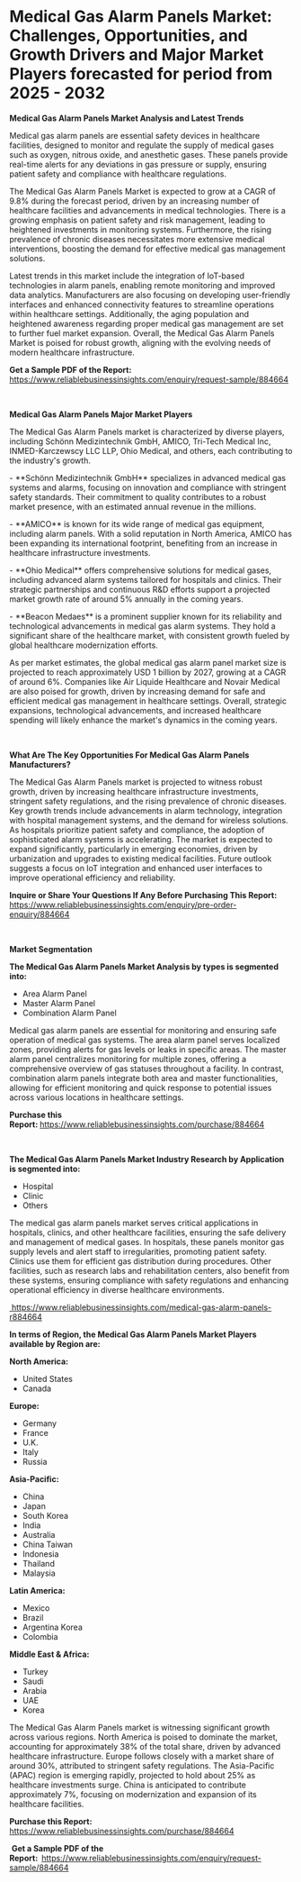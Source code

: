 <p><h1>Medical Gas Alarm Panels Market: Challenges, Opportunities, and Growth Drivers and Major Market Players forecasted for period from 2025 - 2032</h1></p><p><strong>Medical Gas Alarm Panels Market Analysis and Latest Trends</strong></p>
<p><p>Medical gas alarm panels are essential safety devices in healthcare facilities, designed to monitor and regulate the supply of medical gases such as oxygen, nitrous oxide, and anesthetic gases. These panels provide real-time alerts for any deviations in gas pressure or supply, ensuring patient safety and compliance with healthcare regulations.</p><p>The Medical Gas Alarm Panels Market is expected to grow at a CAGR of 9.8% during the forecast period, driven by an increasing number of healthcare facilities and advancements in medical technologies. There is a growing emphasis on patient safety and risk management, leading to heightened investments in monitoring systems. Furthermore, the rising prevalence of chronic diseases necessitates more extensive medical interventions, boosting the demand for effective medical gas management solutions.</p><p>Latest trends in this market include the integration of IoT-based technologies in alarm panels, enabling remote monitoring and improved data analytics. Manufacturers are also focusing on developing user-friendly interfaces and enhanced connectivity features to streamline operations within healthcare settings. Additionally, the aging population and heightened awareness regarding proper medical gas management are set to further fuel market expansion. Overall, the Medical Gas Alarm Panels Market is poised for robust growth, aligning with the evolving needs of modern healthcare infrastructure.</p></p>
<p><strong>Get a Sample PDF of the Report:&nbsp;</strong> <a href="https://www.reliablebusinessinsights.com/enquiry/request-sample/884664?utm_campaign=3134&utm_medium=2&utm_source=Github&utm_content=ia&utm_term=13042025&utm_id=medical-gas-alarm-panels">https://www.reliablebusinessinsights.com/enquiry/request-sample/884664</a></p>
<p>&nbsp;</p>
<p><strong>Medical Gas Alarm Panels Major Market Players</strong></p>
<p><p>The Medical Gas Alarm Panels market is characterized by diverse players, including Schönn Medizintechnik GmbH, AMICO, Tri-Tech Medical Inc, INMED-Karczewscy LLC LLP, Ohio Medical, and others, each contributing to the industry's growth.</p><p>- **Schönn Medizintechnik GmbH** specializes in advanced medical gas systems and alarms, focusing on innovation and compliance with stringent safety standards. Their commitment to quality contributes to a robust market presence, with an estimated annual revenue in the millions.</p><p>- **AMICO** is known for its wide range of medical gas equipment, including alarm panels. With a solid reputation in North America, AMICO has been expanding its international footprint, benefiting from an increase in healthcare infrastructure investments.</p><p>- **Ohio Medical** offers comprehensive solutions for medical gases, including advanced alarm systems tailored for hospitals and clinics. Their strategic partnerships and continuous R&D efforts support a projected market growth rate of around 5% annually in the coming years.</p><p>- **Beacon Medaes** is a prominent supplier known for its reliability and technological advancements in medical gas alarm systems. They hold a significant share of the healthcare market, with consistent growth fueled by global healthcare modernization efforts.</p><p>As per market estimates, the global medical gas alarm panel market size is projected to reach approximately USD 1 billion by 2027, growing at a CAGR of around 6%. Companies like Air Liquide Healthcare and Novair Medical are also poised for growth, driven by increasing demand for safe and efficient medical gas management in healthcare settings. Overall, strategic expansions, technological advancements, and increased healthcare spending will likely enhance the market's dynamics in the coming years.</p></p>
<p>&nbsp;</p>
<p><strong>What Are The Key Opportunities For Medical Gas Alarm Panels Manufacturers?</strong></p>
<p><p>The Medical Gas Alarm Panels market is projected to witness robust growth, driven by increasing healthcare infrastructure investments, stringent safety regulations, and the rising prevalence of chronic diseases. Key growth trends include advancements in alarm technology, integration with hospital management systems, and the demand for wireless solutions. As hospitals prioritize patient safety and compliance, the adoption of sophisticated alarm systems is accelerating. The market is expected to expand significantly, particularly in emerging economies, driven by urbanization and upgrades to existing medical facilities. Future outlook suggests a focus on IoT integration and enhanced user interfaces to improve operational efficiency and reliability.</p></p>
<p><strong>Inquire or Share Your Questions If Any Before Purchasing This Report:</strong> <a href="https://www.reliablebusinessinsights.com/enquiry/pre-order-enquiry/884664?utm_campaign=3134&utm_medium=2&utm_source=Github&utm_content=ia&utm_term=13042025&utm_id=medical-gas-alarm-panels">https://www.reliablebusinessinsights.com/enquiry/pre-order-enquiry/884664</a></p>
<p>&nbsp;</p>
<p><strong>Market Segmentation</strong></p>
<p><strong>The Medical Gas Alarm Panels Market Analysis by types is segmented into:</strong></p>
<p><ul><li>Area Alarm Panel</li><li>Master Alarm Panel</li><li>Combination Alarm Panel</li></ul></p>
<p><p>Medical gas alarm panels are essential for monitoring and ensuring safe operation of medical gas systems. The area alarm panel serves localized zones, providing alerts for gas levels or leaks in specific areas. The master alarm panel centralizes monitoring for multiple zones, offering a comprehensive overview of gas statuses throughout a facility. In contrast, combination alarm panels integrate both area and master functionalities, allowing for efficient monitoring and quick response to potential issues across various locations in healthcare settings.</p></p>
<p><strong>Purchase this Report:&nbsp;</strong><a href="https://www.reliablebusinessinsights.com/purchase/884664?utm_campaign=3134&utm_medium=2&utm_source=Github&utm_content=ia&utm_term=13042025&utm_id=medical-gas-alarm-panels">https://www.reliablebusinessinsights.com/purchase/884664</a></p>
<p>&nbsp;</p>
<p><strong>The Medical Gas Alarm Panels Market Industry Research by Application is segmented into:</strong></p>
<p><ul><li>Hospital</li><li>Clinic</li><li>Others</li></ul></p>
<p><p>The medical gas alarm panels market serves critical applications in hospitals, clinics, and other healthcare facilities, ensuring the safe delivery and management of medical gases. In hospitals, these panels monitor gas supply levels and alert staff to irregularities, promoting patient safety. Clinics use them for efficient gas distribution during procedures. Other facilities, such as research labs and rehabilitation centers, also benefit from these systems, ensuring compliance with safety regulations and enhancing operational efficiency in diverse healthcare environments.</p></p>
<p><a href="https://www.reliablebusinessinsights.com/medical-gas-alarm-panels-r884664?utm_campaign=3134&utm_medium=2&utm_source=Github&utm_content=ia&utm_term=13042025&utm_id=medical-gas-alarm-panels">&nbsp;https://www.reliablebusinessinsights.com/medical-gas-alarm-panels-r884664</a></p>
<p><strong>In terms of Region, the Medical Gas Alarm Panels Market Players available by Region are:</strong></p>
<p>
    <p> <strong> North America: </strong>
        <ul>
            <li>United States</li>
            <li>Canada</li>
        </ul>
        </p> 
    <p> <strong> Europe: </strong>
        <ul>
            <li>Germany</li>
            <li>France</li>
            <li>U.K.</li>
            <li>Italy</li>
            <li>Russia</li>
        </ul>
        </p> 
    <p> <strong> Asia-Pacific: </strong>
        <ul>
            <li>China</li>
            <li>Japan</li>
            <li>South Korea</li>
            <li>India</li>
            <li>Australia</li>
            <li>China Taiwan</li>
            <li>Indonesia</li>
            <li>Thailand</li>
            <li>Malaysia</li>
        </ul>
        </p> 
    <p> <strong> Latin America: </strong>
        <ul>
            <li>Mexico</li>
            <li>Brazil</li>
            <li>Argentina Korea</li>
            <li>Colombia</li>
        </ul>
        </p> 
    <p> <strong> Middle East & Africa: </strong>
        <ul>
            <li>Turkey</li>
            <li>Saudi</li>
            <li>Arabia</li>
            <li>UAE</li>
            <li>Korea</li>
        </ul>
    </p>
    </p>
<p><p>The Medical Gas Alarm Panels market is witnessing significant growth across various regions. North America is poised to dominate the market, accounting for approximately 38% of the total share, driven by advanced healthcare infrastructure. Europe follows closely with a market share of around 30%, attributed to stringent safety regulations. The Asia-Pacific (APAC) region is emerging rapidly, projected to hold about 25% as healthcare investments surge. China is anticipated to contribute approximately 7%, focusing on modernization and expansion of its healthcare facilities.</p></p>
<p><strong>Purchase this Report: </strong><a href="https://www.reliablebusinessinsights.com/purchase/884664?utm_campaign=3134&utm_medium=2&utm_source=Github&utm_content=ia&utm_term=13042025&utm_id=medical-gas-alarm-panels">https://www.reliablebusinessinsights.com/purchase/884664</a></p>
<p>&nbsp;<strong>Get a Sample PDF of the Report:&nbsp;&nbsp;</strong><a href="https://www.reliablebusinessinsights.com/enquiry/request-sample/884664?utm_campaign=3134&utm_medium=2&utm_source=Github&utm_content=ia&utm_term=13042025&utm_id=medical-gas-alarm-panels">https://www.reliablebusinessinsights.com/enquiry/request-sample/884664</a></p>
<p><strong></strong></p>
<p><p></p><p></p><p></p></p>